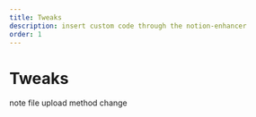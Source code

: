 ```yaml
---
title: Tweaks
description: insert custom code through the notion-enhancer
order: 1
---
```


# Tweaks

note file upload method change

